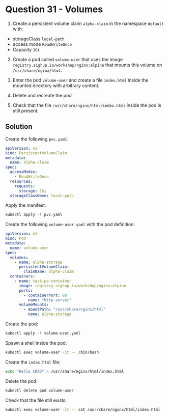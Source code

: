 # Question 31 - Volumes

1. Create a persistent volume claim `alpha-claim` in the namespace `default` with:

- storageClass `local-path`
- access mode `ReadWriteOnce`
- Capacity `1Gi`

2. Create a pod called `volume-user` that uses the image `registry.sighup.io/workshop/nginx:alpine` that mounts this volume on `/usr/share/nginx/html`.

3. Enter the pod `volume-user` and create a file `index.html` inside the mounted directory with arbitrary content.

4. Delete and recreate the pod

5. Check that the file `/usr/share/nginx/html/index.html` inside the pod is still present.

## Solution

Create the following `pvc.yaml`:

```yaml
apiVersion: v1
kind: PersistentVolumeClaim
metadata:
  name: alpha-claim
spec:
  accessModes:
    - ReadWriteOnce
  resources:
    requests:
      storage: 1Gi
  storageClassName: local-path
```

Apply the manifest:

```bash
kubectl apply -f pvc.yaml
```

Create the following  `volume-user.yaml` with the pod definition:

```yaml
apiVersion: v1
kind: Pod
metadata:
  name: volume-user
spec:
  volumes:
    - name: alpha-storage
      persistentVolumeClaim:
        claimName: alpha-claim
  containers:
    - name: task-pv-container
      image: registry.sighup.io/workshop/nginx:alpine
      ports:
        - containerPort: 80
          name: "http-server"
      volumeMounts:
        - mountPath: "/usr/share/nginx/html"
          name: alpha-storage
```

Create the pod:

```bash
kubectl apply -f volume-user.yaml
```

Spawn a shell inside the pod:

```bash
kubectl exec volume-user -it -- /bin/bash
```

Create the `index.html` file:

```bash
echo "Hello CKAD" > /usr/share/nginx/html/index.html
```

Delete the pod:

```bash
kubectl delete pod volume-user
```

Check that the file still exists:

```bash
kubectl exec volume-user -it -- cat /usr/share/nginx/html/index.html
```
